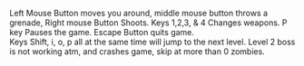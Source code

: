 Left Mouse Button moves you around, middle mouse button throws a grenade, Right mouse Button Shoots.
Keys 1,2,3, & 4 Changes weapons. 
P key Pauses the game.
Escape Button quits game.  
Keys Shift, i, o, p all at the same time will jump to the next level.
Level 2 boss is not working atm, and crashes game, skip at more than 0 zombies.
